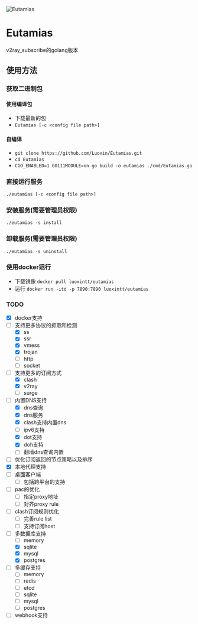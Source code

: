 ![Eutamias](https://socialify.git.ci/Luoxin/Eutamias/image?font=KoHo&forks=1&issues=1&language=1&owner=1&pattern=Brick%20Wall&pulls=1&stargazers=1&theme=Dark)
# Eutamias
v2ray_subscribe的golang版本

## 使用方法
### 获取二进制包
#### 使用编译包
- 下载最新的包
- `Eutamias [-c <config file path>]`
#### 自编译

- `git clone https://github.com/Luoxin/Eutamias.git`
- `cd Eutamias`
- `CGO_ENABLED=1 GO111MODULE=on go build -o eutamias ./cmd/Eutamias.go`

### 直接运行服务

`./eutamias [-c <config file path>]`

### 安装服务(需要管理员权限)

`./eutamias -s install`

### 卸载服务(需要管理员权限)

`./eutamias -s uninstall`

### 使用docker运行

- 下载镜像
  `docker pull luoxintt/eutamias`
- 运行
  `docker run -itd -p 7890:7890 luoxintt/eutamias`

### TODO

- [x] docker支持
- [ ] 支持更多协议的抓取和检测
	- [x] ss
	- [x] ssr
	- [x] vmess
	- [x] trojan
	- [ ] http
	- [ ] socket
- [ ] 支持更多的订阅方式
	- [x] clash
	- [x] v2ray
	- [ ] surge
- [ ] 内置DNS支持
	- [x] dns查询
	- [x] dns服务
	- [x] clash支持内置dns
	- [ ] ipv6支持
	- [x] dot支持
	- [x] doh支持
	- [ ] 翻墙dns查询内置
- [ ] 优化订阅返回的节点策略以及排序
- [x] 本地代理支持
- [ ] 桌面客户端
	- [ ] 包括跨平台的支持
- [ ] pac的优化
	- [ ] 指定proxy地址
	- [ ] 对齐proxy rule
- [ ] clash订阅规则优化
	- [ ] 完善rule list
	- [ ] 支持订阅host
- [ ] 多数据库支持
	- [ ] memory
	- [x] sqlite
	- [x] mysql
	- [x] postgres
- [ ] 多缓存支持
	- [ ] memory
	- [ ] redis
	- [ ] etcd
	- [ ] sqlite
	- [ ] mysql
	- [ ] postgres
- [ ] webhook支持
